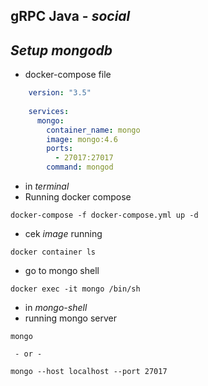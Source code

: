 ## gRPC Java - _social_

## _Setup mongodb_

* docker-compose file
```yaml
    version: "3.5"
    
    services:
      mongo:
        container_name: mongo
        image: mongo:4.6
        ports:
          - 27017:27017
        command: mongod
```
* in _terminal_
* Running docker compose
```text
docker-compose -f docker-compose.yml up -d
```

* cek _image_ running
```text
docker container ls
```

* go to mongo shell
```text
docker exec -it mongo /bin/sh   
```

* in _mongo-shell_
* running mongo server
```text
mongo

 - or -
 
mongo --host localhost --port 27017

```